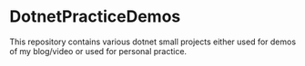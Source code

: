 # DotnetPracticeDemos
This repository contains various dotnet small projects either used for demos of my blog/video or used for personal practice.  
